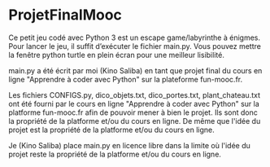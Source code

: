 # ProjetFinalMooc
Ce petit jeu codé avec Python 3 est un escape game/labyrinthe à énigmes. Pour lancer le jeu, il suffit d’exécuter le fichier main.py.
Vous pouvez mettre la fenêtre python turtle en plein écran pour une meilleur lisibilité.

main.py a été écrit par moi (Kino Saliba) en tant que projet final du cours en ligne "Apprendre à coder avec Python" sur la plateforme fun-mooc.fr.

Les fichiers CONFIGS.py, dico_objets.txt, dico_portes.txt, plant_chateau.txt ont été fourni
par le cours en ligne "Apprendre à coder avec Python" sur la platforme fun-mooc.fr afin de pouvoir
mener à bien le projet. Ils sont donc la propriété de la platforme et/ou du cours en ligne.
De même que l'idée du projet est la propriété de la platforme et/ou du cours en ligne.

Je (Kino Saliba) place main.py en licence libre dans la limite où l'idée du projet reste la propriété de la platforme et/ou du cours en ligne.
